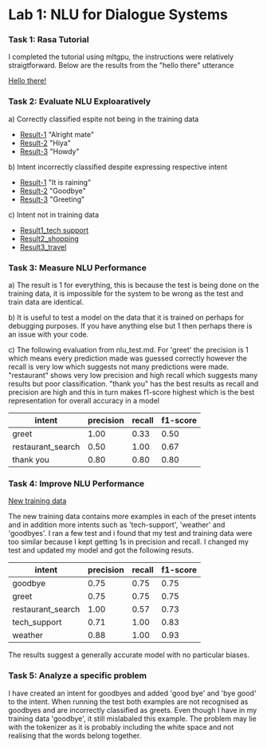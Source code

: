 # Lab 1: NLU for Dialogue Systems 

### Task 1: Rasa Tutorial 
I completed the tutorial using mltgpu, the instructions were relatively straigtforward. Below are the results from the "hello there" utterance

[Hello there!](results/hello-there.png)

### Task 2: Evaluate NLU Exploaratively 

a) Correctly classified espite not being in the training data
- [Result-1](results/alright-mate.png) "Alright mate"
- [Result-2](results/hiya.png) "Hiya"
- [Result-3](results/howdy.png) "Howdy"

b) Intent incorrectly classified despite expressing respective intent
- [Result-1](results/it-is-raining.png) "It is raining" 
- [Result-2](results/see-you-later.png) "Goodbye"
- [Result-3](results/greetings.png) "Greeting"

c) Intent not in training data
- [Result1_tech support](results/tech-support.png)
- [Result2_shopping](results/shopping.png)
- [Result3_travel](results/travel.png)
   
### Task 3: Measure NLU Performance

a) The result is 1 for everything, this is because the test is being done on the training data, it is impossible for the system to be wrong as the test and train data are identical. 

b) It is useful to test a model on the data that it is trained on perhaps for debugging purposes. If you have anything else but 1 then perhaps there is an issue with your code.

c) The following evaluation from nlu_test.md. For 'greet' the precision is 1 which means every prediction made was guessed correctly however the recall is very low which suggests not many predictions were made. "restaurant" shows very low precision and high recall which suggests many results but poor classification. "thank you" has the best results as recall and precision are high and this in turn makes f1-score highest which is the best representation for overall accuracy in a model

| intent            | precision | recall | f1-score |
|-------------------|-----------|--------|----------|
| greet             |    1.00   |  0.33  |   0.50   |
| restaurant_search |    0.50   |  1.00  |   0.67   |
| thank you         |    0.80   |  0.80  |   0.80   |

### Task 4: Improve NLU Performance 

[New training data](nlu.md)

The new training data contains more examples in each of the preset intents and in addition more intents such as 'tech-support', 'weather' and 'goodbyes'. I ran a few test and i found that my test and training data were too similar because I kept getting 1s in precision and recall. I changed my test and updated my model and got the following resuts. 

| intent            | precision | recall | f1-score |
|-------------------|-----------|--------|----------|
| goodbye           |    0.75   |  0.75  |   0.75   |
| greet             |    0.75   |  0.75  |   0.75   |
| restaurant_search |    1.00   |  0.57  |   0.73   |
| tech_support      |    0.71   |  1.00  |   0.83   |
| weather           |    0.88   |  1.00  |   0.93   |

The results suggest a generally accurate model with no particular biases. 

### Task 5: Analyze a specific problem 

I have created an intent for goodbyes and added 'good bye' and 'bye good' to the intent. When running the test both examples are not recognised as goodbyes and are incorrectly classified as greets. Even though I have in my training data 'goodbye', it still mislabaled this example. The problem may lie with the tokenizer as it is probably including the white space and not realising that the words belong together. 

